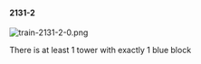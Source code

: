 #### 2131-2
![train-2131-2-0.png](https://github.com/lil-lab/nlvr/raw/master/nlvr/train/images/58/train-2131-2-0.png "train-2131-2-0.png")

There is at least 1 tower with exactly 1 blue block